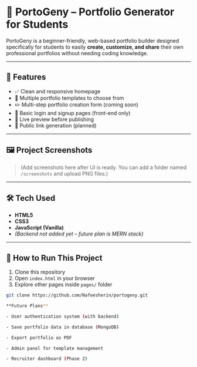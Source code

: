 
# 🌟 PortoGeny – Portfolio Generator for Students

PortoGeny is a beginner-friendly, web-based portfolio builder designed specifically for students to easily **create, customize, and share** their own professional portfolios without needing coding knowledge.

---

## 🚀 Features

- ✅ Clean and responsive homepage
- 🎨 Multiple portfolio templates to choose from
- ✏️ Multi-step portfolio creation form (coming soon)
- 🔐 Basic login and signup pages (front-end only)
- 👀 Live preview before publishing
- 📎 Public link generation (planned)

---

## 🖼️ Project Screenshots

> (Add screenshots here after UI is ready. You can add a folder named `/screenshots` and upload PNG files.)


---

## 🛠️ Tech Used

- **HTML5**
- **CSS3**
- **JavaScript (Vanilla)**
- *(Backend not added yet – future plan is MERN stack)*

---

## 📌 How to Run This Project

1. Clone this repository
2. Open `index.html` in your browser
3. Explore other pages inside `pages/` folder

```bash
git clone https://github.com/Nafeesherin/portogeny.git

**Future Plans**

- User authentication system (with backend)

- Save portfolio data in database (MongoDB)

- Export portfolio as PDF

- Admin panel for template management

- Recruiter dashboard (Phase 2)

